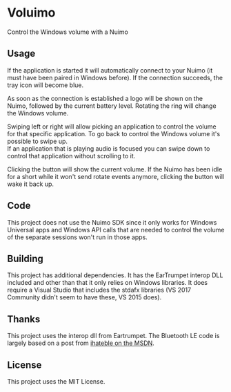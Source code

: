 # Voluimo
Control the Windows volume with a Nuimo

## Usage

If the application is started it will automatically connect to your Nuimo (it must have been paired in Windows before). If the connection succeeds, the tray icon will become blue.

As soon as the connection is established a logo will be shown on the Nuimo, followed by the current battery level. Rotating the ring will change the Windows volume.

Swiping left or right will allow picking an application to control the volume for that specific application. To go back to control the Windows volume it's possible to swipe up. \
If an application that is playing audio is focused you can swipe down to control that application without scrolling to it.

Clicking the button will show the current volume. If the Nuimo has been idle for a short while it won't send rotate events anymore, clicking the button will wake it back up.

## Code

This project does not use the Nuimo SDK since it only works for Windows Universal apps and Windows API calls that are needed to control the volume of the separate sessions won't run in those apps.

## Building

This project has additional dependencies. It has the EarTrumpet interop DLL included and other than that it only relies on Windows libraries.
It does require a Visual Studio that includes the stdafx libraries (VS 2017 Community didn't seem to have these, VS 2015 does).

## Thanks

This project uses the interop dll from Eartrumpet. The Bluetooth LE code is largely based on a post from [ihateble on the MSDN](https://social.msdn.microsoft.com/Forums/en-US/bad452cb-4fc2-4a86-9b60-070b43577cc9/is-there-a-simple-example-desktop-programming-c-for-bluetooth-low-energy-devices?forum=wdk).

## License

This project uses the MIT License.
